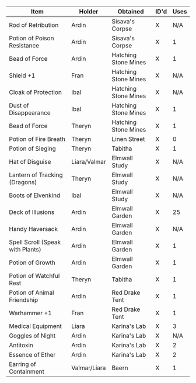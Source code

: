| Item                             | Holder       | Obtained             | ID'd | Uses |
| -------------------------------- | ------------ | -------------------- | ---- | ---- |
| Rod of Retribution               | Ardin        | Sisava's Corpse      | X    | N/A  |
| Potion of Poison Resistance      | Ardin        | Sisava's Corpse      | X    | 1    |
| Bead of Force                    | Ardin        | Hatching Stone Mines | X    | 1    |
| Shield +1                        | Fran         | Hatching Stone Mines | X    | N/A  |
| Cloak of Protection              | Ibal         | Hatching Stone Mines | X    | N/A  |
| Dust of Disappearance            | Ibal         | Hatching Stone Mines | X    | 1    |
| Bead of Force                    | Theryn       | Hatching Stone Mines | X    | 1    |
| Potion of Fire Breath            | Theryn       | Linen Street         | X    | 0    |
| Potion of Sieging                | Theryn       | Tabitha              | X    | 1    |
| Hat of Disguise                  | Liara/Valmar | Elmwall Study        | X    | N/A  |
| Lantern of Tracking (Dragons)    | Theryn       | Elmwall Study        | X    | N/A  |
| Boots of Elvenkind               | Ibal         | Elmwall Study        | X    | N/A  |
| Deck of Illusions                | Ardin        | Elmwall Garden       | X    | 25   |
| Handy Haversack                  | Ardin        | Elmwall Garden       | X    | N/A  |
| Spell Scroll (Speak with Plants) | Ardin        | Elmwall Garden       | X    | 1    |
| Potion of Growth                 | Ardin        | Elmwall Garden       | X    | 1    |
| Potion of Watchful Rest          | Theryn       | Tabitha              | X    | 1    |
| Potion of Animal Friendship      | Ardin        | Red Drake Tent       | X    | 1    |
| Warhammer +1                     | Fran         | Red Drake Tent       | X    | 1    |
| Medical Equipment                | Liara        | Karina's Lab         | X    | 3    |
| Goggles of Night                 | Ardin        | Karina's Lab         | X    | N/A  |
| Antitoxin                        | Ardin        | Karina's Lab         | X    | 2    |
| Essence of Ether                 | Ardin        | Karina's Lab         | X    | 2    |
| Earring of Containment           | Valmar/Liara | Baern                | X    | 1    |
